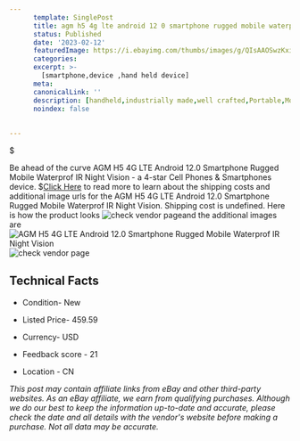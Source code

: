 ```yaml
---
      template: SinglePost
      title: agm h5 4g lte android 12 0 smartphone rugged mobile waterprof ir night vision
      status: Published
      date: '2023-02-12'
      featuredImage: https://i.ebayimg.com/thumbs/images/g/QIsAAOSwzKxi0RJl/s-l225.jpg
      categories: 
      excerpt: >-
        [smartphone,device ,hand held device]
      meta:
      canonicalLink: ''
      description: [handheld,industrially made,well crafted,Portable,Mobile,Compact,Convenient,Lightweight,Maneuverable,Man-portable,Miniature,Carriable,Hand-held,Light,Holdable,Transportable,Mobile device,Pocket-sized,On-the-go,Wireless,Cordless,Compact size,Convenient size, smartphone,device ,hand held device]
      noindex: false
      
        
---
```

$

Be ahead of the curve AGM H5 4G LTE Android 12.0 Smartphone Rugged Mobile Waterprof IR Night Vision - a 4-star Cell Phones & Smartphones device.
$[Click Here](https://www.ebay.com/itm/234626895670?hash=item36a0da4f36%3Ag%3AQIsAAOSwzKxi0RJl&mkevt=1&mkcid=1&mkrid=711-53200-19255-0&campid=%253CePNCampaignId%253E&customid=%253CreferenceId%253E&toolid=10049) to read more to learn about the shipping costs and additional image urls for the AGM H5 4G LTE Android 12.0 Smartphone Rugged Mobile Waterprof IR Night Vision. Shipping cost is undefined. Here is how the product looks ![check vendor page](https://i.ebayimg.com/thumbs/images/g/QIsAAOSwzKxi0RJl/s-l225.jpg)and the additional images are![AGM H5 4G LTE Android 12.0 Smartphone Rugged Mobile Waterprof IR Night Vision](https://i.ebayimg.com/images/g/QIsAAOSwzKxi0RJl/s-l960.jpg)![check vendor page](https://origin-galleryplus.ebayimg.com/ws/web/234626895670_2_0_1/225x225.jpg,https://origin-galleryplus.ebayimg.com/ws/web/234626895670_3_0_1/225x225.jpg,https://origin-galleryplus.ebayimg.com/ws/web/234626895670_4_0_1/225x225.jpg,https://origin-galleryplus.ebayimg.com/ws/web/234626895670_5_0_1/225x225.jpg,https://origin-galleryplus.ebayimg.com/ws/web/234626895670_6_0_1/225x225.jpg,https://origin-galleryplus.ebayimg.com/ws/web/234626895670_7_0_1/225x225.jpg,https://origin-galleryplus.ebayimg.com/ws/web/234626895670_8_0_1/225x225.jpg,https://origin-galleryplus.ebayimg.com/ws/web/234626895670_9_0_1/225x225.jpg,https://origin-galleryplus.ebayimg.com/ws/web/234626895670_10_0_1/225x225.jpg,https://origin-galleryplus.ebayimg.com/ws/web/234626895670_11_0_1/225x225.jpg,https://origin-galleryplus.ebayimg.com/ws/web/234626895670_12_0_1/225x225.jpg)



 ## Technical Facts 



     
      

 - Condition- New 


      

 - Listed Price- 459.59 


      

 - Currency- USD 


      

 - Feedback score - 21 


      

 - Location - CN 


      
      

 *_This post may contain affiliate links from eBay and other third-party websites. As an eBay affiliate, we earn from qualifying purchases. Although we do our best to keep the information up-to-date and accurate, please check the date and all details with the vendor's website before making a purchase. Not all data may be accurate._*






